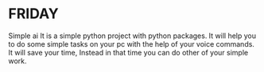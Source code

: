 # FRIDAY
Simple ai
It is a simple python project with python packages.
It will help you to do some simple tasks on your pc with the help of your voice commands. 
It will save your time, Instead in that time you can do other of your simple work.
